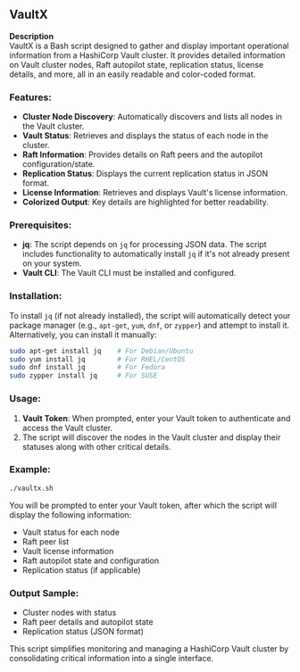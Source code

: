 ## VaultX

**Description**  
VaultX is a Bash script designed to gather and display important operational information from a HashiCorp Vault cluster. It provides detailed information on Vault cluster nodes, Raft autopilot state, replication status, license details, and more, all in an easily readable and color-coded format.

### Features:
- **Cluster Node Discovery**: Automatically discovers and lists all nodes in the Vault cluster.
- **Vault Status**: Retrieves and displays the status of each node in the cluster.
- **Raft Information**: Provides details on Raft peers and the autopilot configuration/state.
- **Replication Status**: Displays the current replication status in JSON format.
- **License Information**: Retrieves and displays Vault's license information.
- **Colorized Output**: Key details are highlighted for better readability.

### Prerequisites:
- **jq**: The script depends on `jq` for processing JSON data. The script includes functionality to automatically install `jq` if it's not already present on your system.
- **Vault CLI**: The Vault CLI must be installed and configured.

### Installation:
To install `jq` (if not already installed), the script will automatically detect your package manager (e.g., `apt-get`, `yum`, `dnf`, or `zypper`) and attempt to install it. Alternatively, you can install it manually:
```bash
sudo apt-get install jq    # For Debian/Ubuntu
sudo yum install jq        # For RHEL/CentOS
sudo dnf install jq        # For Fedora
sudo zypper install jq     # For SUSE
```

### Usage:
1. **Vault Token**: When prompted, enter your Vault token to authenticate and access the Vault cluster.
2. The script will discover the nodes in the Vault cluster and display their statuses along with other critical details.

### Example:
```bash
./vaultx.sh
```

You will be prompted to enter your Vault token, after which the script will display the following information:
- Vault status for each node
- Raft peer list
- Vault license information
- Raft autopilot state and configuration
- Replication status (if applicable)

### Output Sample:
- Cluster nodes with status
- Raft peer details and autopilot state
- Replication status (JSON format)

This script simplifies monitoring and managing a HashiCorp Vault cluster by consolidating critical information into a single interface.

